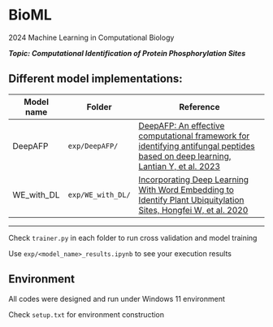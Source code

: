 # BioML

2024 Machine Learning in Computational Biology




***Topic: Computational Identification of Protein Phosphorylation Sites***

## Different model implementations:


| Model name | Folder | Reference |
|----------|----------|----------|
| DeepAFP | `exp/DeepAFP/` | [DeepAFP: An effective computational framework for identifying antifungal peptides based on deep learning, Lantian Y, et al. 2023](https://onlinelibrary.wiley.com/doi/full/10.1002/pro.4758?msockid=08ab38e43da369ce130e2cc13c3768bb)|
| WE_with_DL | `exp/WE_with_DL/` | [Incorporating Deep Learning With Word Embedding to Identify Plant Ubiquitylation Sites, Hongfei W, et al. 2020](https://www.frontiersin.org/journals/cell-and-developmental-biology/articles/10.3389/fcell.2020.572195/full) |

---

Check `trainer.py` in each folder to run cross validation and model training

Use `exp/<model_name>_results.ipynb` to see your execution results

## Environment

All codes were designed and run under Windows 11 environment

Check `setup.txt` for environment construction